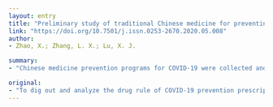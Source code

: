 ```yaml
---
layout: entry
title: "Preliminary study of traditional Chinese medicine for preventing COVID-19 based on data mining"
link: "https://doi.org/10.7501/j.issn.0253-2670.2020.05.008"
author:
- Zhao, X.; Zhang, L. X.; Lu, X. J.

summary:
- "Chinese medicine prevention programs for COVID-19 were collected and searched from the official website of the Health Commission and State Administration Medicine of Traditional Chinese Medicine of the country and provinces, autonomous regions, and municipalities. A total of 82 herbs were included in 64 prescriptions, the most frequently used Chinese herbs were Astragalus membranaceus, Lonicera japonica, etc. Tonifying deficiency drugs with sweet and warm nature were used the most."

original:
- "To dig out and analyze the drug rule of COVID-19 prevention prescriptions from provinces and cities by using Traditional Chinese Medicine Inheritance Support System, summarize and explore its potential new prescription. The Chinese medicine prevention programs for COVID-19 were collected and searched from the official website of the Health Commission and State Administration Medicine of Traditional Chinese Medicine of the country and provinces, autonomous regions, and municipalities. TCM prevention programs in 17 provinces including Heilongjiang, Beijing, Tianjin, Hebei, Henan, Jiangxi, Sichuan, Hubei, and Hunan, etc were received. A total of 82 herbs were included in 64 prescriptions, the most frequently used Chinese herbs were Astragalus membranaceus, Lonicera japonica, etc. Tonifying deficiency drugs with sweet and warm natures were used the most, the Chinese herbs distributed in the lung channel was the most in channel tropism drugs. Analysis by association rule, eight combinations of commonly used drugs were obtained. Based on entropy clustering method rule analysis, seven potential new prescriptions were obtained. Tonifying deficiency drugs are often used in various places to prevent COVID-19, focusing on the lung, spleen and stomach. Although the specific details are different, they all reflect the preventive thinking of traditional Chinese medicine."
---
```


